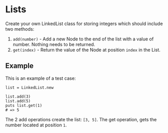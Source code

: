 # Lists  

Create your own LinkedList  class for storing integers which should include two methods:  
1. `add(number)` - Add a new Node to the end of the list with a value of number. Nothing needs to be returned. 
2. `get(index)` - Return the value of the Node at position `index` in the List.   

## Example  

This is an example of a test case:  

    list = LinkedList.new

    list.add(3)
    list.add(5)
    puts list.get(1)
    # => 5


The 2 add operations create the list: `[3, 5]`. 
The get operation, gets the number located at position `1`. 